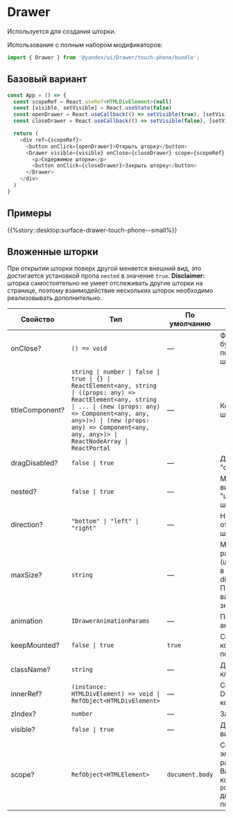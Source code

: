 # Drawer




<!-- description:start -->
Используется для создания шторки.
<!-- description:end -->

Использование с полным набором модификаторов:

```js
import { Drawer } from '@yandex/ui/Drawer/touch-phone/bundle';
```

## Базовый вариант
```js
const App = () => {
  const scopeRef = React.useRef<HTMLDivElement>(null)
  const [visible, setVisible] = React.useState(false)
  const openDrawer = React.useCallback(() => setVisible(true), [setVisible])
  const closeDrawer = React.useCallback(() => setVisible(false), [setVisible])

  return (
    <div ref={scopeRef}>
      <button onClick={openDrawer}>Открыть шторку</button>
      <Drawer visible={visible} onClose={closeDrawer} scope={scopeRef} view="default">
        <p>Содержимое шторки</p>
        <button onClick={closeDrawer}>Закрыть шторку</button>
      </Drawer>
    </div>
  )
}
```

## Примеры

{{%story::desktop:surface-drawer-touch-phone--small%}}

## Вложенные шторки
При открытии шторки поверх другой меняется внешний вид, это достигается установкой пропа `nested` в значение `true`.
**Disclaimer:** шторка самостоятельно не умеет отслеживать другие шторки на странице, поэтому взаимодействие нескольких шторок необходимо реализовывать дополнительно.

<!-- props:start -->
| Свойство        | Тип                                                                                                                                                                                                                                                               | По умолчанию    | Описание                                                                                                                                  |
| --------------- | ----------------------------------------------------------------------------------------------------------------------------------------------------------------------------------------------------------------------------------------------------------------- | --------------- | ----------------------------------------------------------------------------------------------------------------------------------------- |
| onClose?        | `() => void`                                                                                                                                                                                                                                                      | —               | Функция, которая будет вызвана при попытке закрытия шторки.                                                                               |
| titleComponent? | `string \| number \| false \| true \| {} \| ReactElement<any, string \| ((props: any) => ReactElement<any, string \| ... \| (new (props: any) => Component<any, any, any>)>) \| (new (props: any) => Component<any, any, any>)> \| ReactNodeArray \| ReactPortal` | —               | Компонент шапки шторки.                                                                                                                   |
| dragDisabled?   | `false \| true`                                                                                                                                                                                                                                                   | —               | Делает шторку "статичной"                                                                                                                 |
| nested?         | `false \| true`                                                                                                                                                                                                                                                   | —               | Меняет внешний вид для режима "шторка внутри шторки".                                                                                     |
| direction?      | `"bottom" \| "left" \| "right"`                                                                                                                                                                                                                                   | —               | Направление, откуда появляется шторка.                                                                                                    |
| maxSize?        | `string`                                                                                                                                                                                                                                                          | —               | Максимальный размер шторки (ширина или высота в зависимости от direction). Принимает любое валидное CSS значение.                         |
| animation       | `IDrawerAnimationParams`                                                                                                                                                                                                                                          | —               | Параметры анимации шторки.                                                                                                                |
| keepMounted?    | `false \| true`                                                                                                                                                                                                                                                   | `true`          | Сохраняет контейнер в DOM после создания                                                                                                  |
| className?      | `string`                                                                                                                                                                                                                                                          | —               | Дополнительный класс                                                                                                                      |
| innerRef?       | `(instance: HTMLDivElement) => void \| RefObject<HTMLDivElement>`                                                                                                                                                                                                 | —               | Ссылка на корневой DOM-элемент компонента                                                                                                 |
| zIndex?         | `number`                                                                                                                                                                                                                                                          | —               | Задает слой `z-index`                                                                                                                     |
| visible?        | `false \| true`                                                                                                                                                                                                                                                   | —               | Делает попап видимым                                                                                                                      |
| scope?          | `RefObject<HTMLElement>`                                                                                                                                                                                                                                          | `document.body` | Ссылка на DOM-элемент, в котором размещается попап<br>Важно, чтобы контейнер имел `position: relative` для корректного позициоинирования. |
<!-- props:end -->
